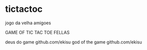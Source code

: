 # tictactoc
jogo da velha amigoes

GAME OF TIC TAC TOE FELLAS

deus do game github.com/ekisu
god of the game github.com/ekisu
